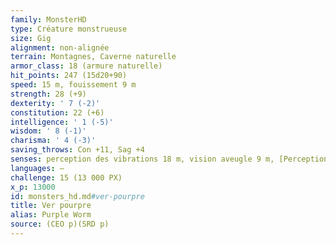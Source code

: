 ```yaml
---
family: MonsterHD
type: Créature monstrueuse
size: Gig
alignment: non-alignée
terrain: Montagnes, Caverne naturelle
armor_class: 18 (armure naturelle)
hit_points: 247 (15d20+90)
speed: 15 m, fouissement 9 m
strength: 28 (+9)
dexterity: ' 7 (-2)'
constitution: 22 (+6)
intelligence: ' 1 (-5)'
wisdom: ' 8 (-1)'
charisma: ' 4 (-3)'
saving_throws: Con +11, Sag +4
senses: perception des vibrations 18 m, vision aveugle 9 m, [Perception passive](hd_abilities_dexterity_perception_passive.md) 9
languages: —
challenge: 15 (13 000 PX)
x_p: 13000
id: monsters_hd.md#ver-pourpre
title: Ver pourpre
alias: Purple Worm
source: (CEO p)(SRD p)
---
```


